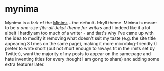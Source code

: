 # mynima

Mynima is a fork of the [Minima](https://github.com/jekyll/minima) - the default Jekyll theme. Minima is meant to be *a one-size-fits-all Jekyll theme for writers* and I indeed like it a lot albeit I hardly am too much of a writer - and that's why I've came up with the idea to modify it removing what doesn't suit my taste (e.g. the site title appearing 3 times on the same page), making it more microblog-friendly (I prefer to write short (but not short enough to always fit in the limits set by Twitter), want the majority of my posts to appear on the same page and hate inventing titles for every thought I am going to share) and adding some extra features later.
